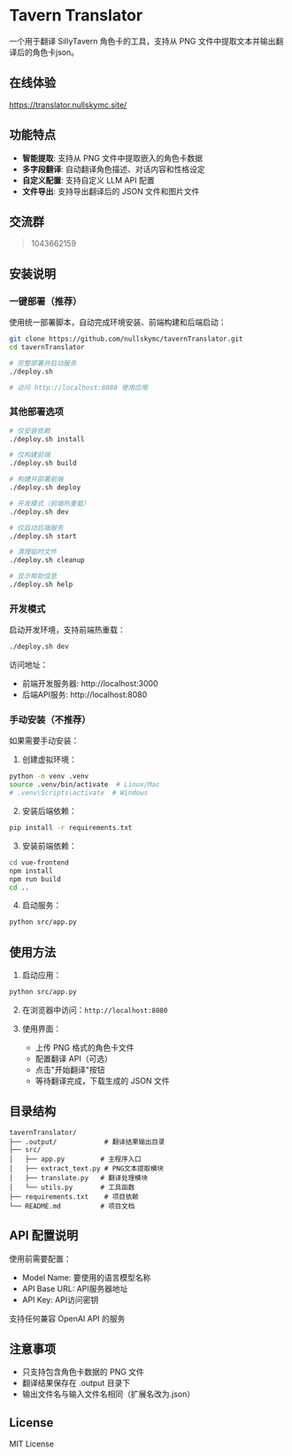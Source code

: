 # Tavern Translator

一个用于翻译 SillyTavern 角色卡的工具，支持从 PNG 文件中提取文本并输出翻译后的角色卡json。

## 在线体验

<https://translator.nullskymc.site/>

## 功能特点

- **智能提取**: 支持从 PNG 文件中提取嵌入的角色卡数据
- **多字段翻译**: 自动翻译角色描述、对话内容和性格设定
- **自定义配置**: 支持自定义 LLM API 配置
- **文件导出**: 支持导出翻译后的 JSON 文件和图片文件

## 交流群

> 1043662159

## 安装说明

### 一键部署（推荐）

使用统一部署脚本，自动完成环境安装、前端构建和后端启动：

```bash
git clone https://github.com/nullskymc/tavernTranslator.git
cd tavernTranslator

# 完整部署并启动服务
./deploy.sh

# 访问 http://localhost:8080 使用应用
```

### 其他部署选项

```bash
# 仅安装依赖
./deploy.sh install

# 仅构建前端
./deploy.sh build

# 构建并部署前端
./deploy.sh deploy

# 开发模式（前端热重载）
./deploy.sh dev

# 仅启动后端服务
./deploy.sh start

# 清理临时文件
./deploy.sh cleanup

# 显示帮助信息
./deploy.sh help
```

### 开发模式

启动开发环境，支持前端热重载：

```bash
./deploy.sh dev
```

访问地址：
- 前端开发服务器: http://localhost:3000
- 后端API服务: http://localhost:8080

### 手动安装（不推荐）

如果需要手动安装：

1. 创建虚拟环境：
```bash
python -m venv .venv
source .venv/bin/activate  # Linux/Mac
# .venv\Scripts\activate  # Windows
```

2. 安装后端依赖：
```bash
pip install -r requirements.txt
```

3. 安装前端依赖：
```bash
cd vue-frontend
npm install
npm run build
cd ..
```

4. 启动服务：
```bash
python src/app.py
```

## 使用方法

1. 启动应用：
```bash
python src/app.py
```

2. 在浏览器中访问：`http://localhost:8080`

3. 使用界面：
   - 上传 PNG 格式的角色卡文件
   - 配置翻译 API（可选）
   - 点击"开始翻译"按钮
   - 等待翻译完成，下载生成的 JSON 文件

## 目录结构

```
tavernTranslator/
├── .output/            # 翻译结果输出目录
├── src/
│   ├── app.py         # 主程序入口
│   ├── extract_text.py # PNG文本提取模块
│   ├── translate.py   # 翻译处理模块
│   └── utils.py       # 工具函数
├── requirements.txt    # 项目依赖
└── README.md          # 项目文档
```

## API 配置说明

使用前需要配置：
- Model Name: 要使用的语言模型名称
- API Base URL: API服务器地址
- API Key: API访问密钥

支持任何兼容 OpenAI API 的服务

## 注意事项

- 只支持包含角色卡数据的 PNG 文件
- 翻译结果保存在 .output 目录下
- 输出文件名与输入文件名相同（扩展名改为.json）

## License

MIT License
